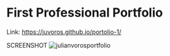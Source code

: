 # First Professional Portfolio 

Link: https://juvoros.github.io/portolio-1/

SCREENSHOT
![julianvorosportfolio](https://user-images.githubusercontent.com/78007904/133973468-144df343-4b89-4299-9521-4b8af3ebba24.png)
